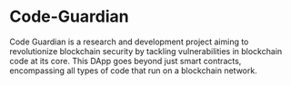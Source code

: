 # Code-Guardian
Code Guardian is a research and development project aiming to revolutionize blockchain security by tackling vulnerabilities in blockchain code at its core. This DApp goes beyond just smart contracts, encompassing all types of code that run on a blockchain network.
